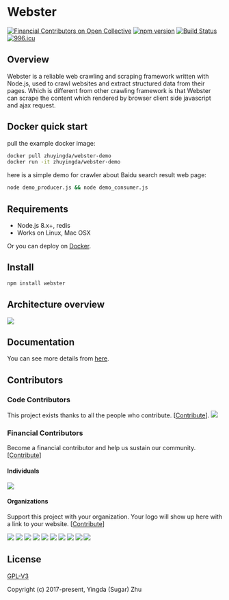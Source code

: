 # Webster
[![Financial Contributors on Open Collective](https://opencollective.com/webster/all/badge.svg?label=financial+contributors)](https://opencollective.com/webster) [![npm version](https://badge.fury.io/js/webster.svg)](https://www.npmjs.com/package/webster)
[![Build Status](https://travis-ci.org/zhuyingda/webster.svg?branch=master)](https://travis-ci.org/zhuyingda/webster)
[![996.icu](https://img.shields.io/badge/link-996.icu-red.svg)](https://996.icu)

## Overview
Webster is a reliable web crawling and scraping framework written with Node.js, used to crawl websites and extract structured data from their pages. Which is different from other crawling framework is that Webster can scrape the content which rendered by browser client side javascript and ajax request.

## Docker quick start

pull the example docker image:
```bash
docker pull zhuyingda/webster-demo
docker run -it zhuyingda/webster-demo
```

here is a simple demo for crawler about Baidu search result web page:
```bash
node demo_producer.js && node demo_consumer.js
```

## Requirements
- Node.js 8.x+, redis
- Works on Linux, Mac OSX

Or you can deploy on [Docker](https://hub.docker.com/r/zhuyingda/webster-runtime/).

## Install
```bash
npm install webster
```

## Architecture overview

![](https://raw.githubusercontent.com/zhuyingda/webster/master/doc/webster-workflow.svg)

## Documentation
You can see more details from [here](http://webster.zhuyingda.com/).

## Contributors

### Code Contributors

This project exists thanks to all the people who contribute. [[Contribute](CONTRIBUTING.md)].
<a href="https://github.com/zhuyingda/webster/graphs/contributors"><img src="https://opencollective.com/webster/contributors.svg?width=890&button=false" /></a>

### Financial Contributors

Become a financial contributor and help us sustain our community. [[Contribute](https://opencollective.com/webster/contribute)]

#### Individuals

<a href="https://opencollective.com/webster"><img src="https://opencollective.com/webster/individuals.svg?width=890"></a>

#### Organizations

Support this project with your organization. Your logo will show up here with a link to your website. [[Contribute](https://opencollective.com/webster/contribute)]

<a href="https://opencollective.com/webster/organization/0/website"><img src="https://opencollective.com/webster/organization/0/avatar.svg"></a>
<a href="https://opencollective.com/webster/organization/1/website"><img src="https://opencollective.com/webster/organization/1/avatar.svg"></a>
<a href="https://opencollective.com/webster/organization/2/website"><img src="https://opencollective.com/webster/organization/2/avatar.svg"></a>
<a href="https://opencollective.com/webster/organization/3/website"><img src="https://opencollective.com/webster/organization/3/avatar.svg"></a>
<a href="https://opencollective.com/webster/organization/4/website"><img src="https://opencollective.com/webster/organization/4/avatar.svg"></a>
<a href="https://opencollective.com/webster/organization/5/website"><img src="https://opencollective.com/webster/organization/5/avatar.svg"></a>
<a href="https://opencollective.com/webster/organization/6/website"><img src="https://opencollective.com/webster/organization/6/avatar.svg"></a>
<a href="https://opencollective.com/webster/organization/7/website"><img src="https://opencollective.com/webster/organization/7/avatar.svg"></a>
<a href="https://opencollective.com/webster/organization/8/website"><img src="https://opencollective.com/webster/organization/8/avatar.svg"></a>
<a href="https://opencollective.com/webster/organization/9/website"><img src="https://opencollective.com/webster/organization/9/avatar.svg"></a>

## License

[GPL-V3](http://www.gnu.org/licenses/)

Copyright (c) 2017-present, Yingda (Sugar) Zhu
